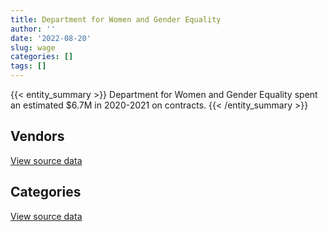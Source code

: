 ```yaml
---
title: Department for Women and Gender Equality
author: ''
date: '2022-08-20'
slug: wage
categories: []
tags: []
---
```


<script src="/rmarkdown-libs/htmlwidgets/htmlwidgets.js"></script>
<link href="/rmarkdown-libs/datatables-css/datatables-crosstalk.css" rel="stylesheet" />
<script src="/rmarkdown-libs/datatables-binding/datatables.js"></script>
<script src="/rmarkdown-libs/jquery/jquery-3.6.0.min.js"></script>
<link href="/rmarkdown-libs/dt-core-bootstrap/css/dataTables.bootstrap.min.css" rel="stylesheet" />
<link href="/rmarkdown-libs/dt-core-bootstrap/css/dataTables.bootstrap.extra.css" rel="stylesheet" />
<script src="/rmarkdown-libs/dt-core-bootstrap/js/jquery.dataTables.min.js"></script>
<script src="/rmarkdown-libs/dt-core-bootstrap/js/dataTables.bootstrap.min.js"></script>
<link href="/rmarkdown-libs/crosstalk/css/crosstalk.min.css" rel="stylesheet" />
<script src="/rmarkdown-libs/crosstalk/js/crosstalk.min.js"></script>
<script src="/rmarkdown-libs/htmlwidgets/htmlwidgets.js"></script>
<link href="/rmarkdown-libs/datatables-css/datatables-crosstalk.css" rel="stylesheet" />
<script src="/rmarkdown-libs/datatables-binding/datatables.js"></script>
<script src="/rmarkdown-libs/jquery/jquery-3.6.0.min.js"></script>
<link href="/rmarkdown-libs/dt-core-bootstrap/css/dataTables.bootstrap.min.css" rel="stylesheet" />
<link href="/rmarkdown-libs/dt-core-bootstrap/css/dataTables.bootstrap.extra.css" rel="stylesheet" />
<script src="/rmarkdown-libs/dt-core-bootstrap/js/jquery.dataTables.min.js"></script>
<script src="/rmarkdown-libs/dt-core-bootstrap/js/dataTables.bootstrap.min.js"></script>
<link href="/rmarkdown-libs/crosstalk/css/crosstalk.min.css" rel="stylesheet" />
<script src="/rmarkdown-libs/crosstalk/js/crosstalk.min.js"></script>

{{< entity_summary >}}
Department for Women and Gender Equality spent an estimated \$6.7M in 2020-2021 on contracts.
{{< /entity_summary >}}

## Vendors

<div id="htmlwidget-1" style="width:100%;height:auto;" class="datatables html-widget"></div>
<script type="application/json" data-for="htmlwidget-1">{"x":{"style":"bootstrap","filter":"none","vertical":false,"data":[["<a href=\"/vendors/advanced_business_interiors/\">ADVANCED BUSINESS INTERIORS<\/a>","<a href=\"/vendors/advanced_chippewa_technologies/\">ADVANCED CHIPPEWA TECHNOLOGIES<\/a>","<a href=\"/vendors/altis_human_resources/\">ALTIS HUMAN RESOURCES<\/a>","<a href=\"/vendors/artemp_personnel_services/\">ARTEMP PERSONNEL SERVICES<\/a>","<a href=\"/vendors/bell_canada/\">BELL CANADA<\/a>","<a href=\"/vendors/blackberry/\">BLACKBERRY<\/a>","<a href=\"/vendors/brookfield_global_integrated_solutions/\">BROOKFIELD GLOBAL INTEGRATED SOLUTIONS<\/a>","<a href=\"/vendors/calian/\">CALIAN<\/a>","<a href=\"/vendors/canadian_corps_of_commissionaires/\">CANADIAN CORPS OF COMMISSIONAIRES<\/a>","<a href=\"/vendors/cbci_telecom/\">CBCI TELECOM<\/a>","<a href=\"/vendors/cision_canada/\">CISION CANADA<\/a>","<a href=\"/vendors/cnw_group/\">CNW GROUP<\/a>","<a href=\"/vendors/csdc_systems/\">CSDC SYSTEMS<\/a>","<a href=\"/vendors/donna_cona/\">DONNA CONA<\/a>","<a href=\"/vendors/ekos_research_associates/\">EKOS RESEARCH ASSOCIATES<\/a>","<a href=\"/vendors/excel_human_resources/\">EXCEL HUMAN RESOURCES<\/a>","<a href=\"/vendors/gartner/\">GARTNER<\/a>","<a href=\"/vendors/graybridge_international_consulting/\">GRAYBRIDGE INTERNATIONAL CONSULTING<\/a>","<a href=\"/vendors/hewlett_packard/\">HEWLETT PACKARD<\/a>","<a href=\"/vendors/hypertec/\">HYPERTEC<\/a>","<a href=\"/vendors/ids_systems_consultants/\">IDS SYSTEMS CONSULTANTS<\/a>","<a href=\"/vendors/itex/\">ITEX<\/a>","<a href=\"/vendors/leverage_technology_resources/\">LEVERAGE TECHNOLOGY RESOURCES<\/a>","<a href=\"/vendors/lionbridge/\">LIONBRIDGE<\/a>","<a href=\"/vendors/maplesoft_consulting/\">MAPLESOFT CONSULTING<\/a>","<a href=\"/vendors/maxsys_staffing_and_consulting/\">MAXSYS STAFFING AND CONSULTING<\/a>","<a href=\"/vendors/media_q/\">MEDIA Q<\/a>","<a href=\"/vendors/microsoft_canada/\">MICROSOFT CANADA<\/a>","<a href=\"/vendors/mishkumi_technologies/\">MISHKUMI TECHNOLOGIES<\/a>","<a href=\"/vendors/n12_consulting/\">N12 CONSULTING<\/a>","<a href=\"/vendors/newfound_recruiting/\">NEWFOUND RECRUITING<\/a>","<a href=\"/vendors/printers_plus/\">PRINTERS PLUS<\/a>","<a href=\"/vendors/purespirit_solutions/\">PURESPIRIT SOLUTIONS<\/a>","<a href=\"/vendors/qmr/\">QMR<\/a>","<a href=\"/vendors/quantum_management_services/\">QUANTUM MANAGEMENT SERVICES<\/a>","<a href=\"/vendors/sdl_international_canada/\">SDL INTERNATIONAL CANADA<\/a>","<a href=\"/vendors/sensus_communication_solutions/\">SENSUS COMMUNICATION SOLUTIONS<\/a>","<a href=\"/vendors/softchoice/\">SOFTCHOICE<\/a>","<a href=\"/vendors/stratos/\">STRATOS<\/a>","<a href=\"/vendors/systemscope/\">SYSTEMSCOPE<\/a>","<a href=\"/vendors/the_aim_group/\">THE AIM GROUP<\/a>","<a href=\"/vendors/ubiqus_canada/\">UBIQUS CANADA<\/a>","<a href=\"/vendors/university_of_calgary/\">UNIVERSITY OF CALGARY<\/a>","<a href=\"/vendors/university_of_new_brunswick/\">UNIVERSITY OF NEW BRUNSWICK<\/a>","<a href=\"/vendors/university_of_saskatchewan/\">UNIVERSITY OF SASKATCHEWAN<\/a>","<a href=\"/vendors/university_of_waterloo/\">UNIVERSITY OF WATERLOO<\/a>","<a href=\"/vendors/university_of_western_ontario/\">UNIVERSITY OF WESTERN ONTARIO<\/a>","<a href=\"/vendors/xerox/\">XEROX<\/a>","<a href=\"/vendors/zycom/\">ZYCOM<\/a>"],[null,null,10816.61,1864.58,null,null,null,null,null,97443.97,null,null,null,null,null,60865.56,null,null,null,null,null,null,null,null,null,null,null,null,72395.28,105586.57,null,null,null,731.91,null,null,null,null,null,null,null,null,null,null,null,null,20614.37,14382.39,192585.21],[14169.06,22954.37,447544.89,5249.5,127472.49,34174.62,45014.66,null,null,301692.16,null,null,6364.1,52313.63,13797,128426.48,226.04,null,null,48426.16,null,21866.87,null,16000,50090.26,3409.98,23067.01,28085.93,null,109475.03,24920.83,null,133960.93,184600.19,null,30353.4,null,32722.08,null,39953.81,null,25000,null,null,null,null,28381.19,17664.27,165033.3],[null,95235.4,449047.12,null,159814.68,47196.93,null,89244.6,11703.55,56436.08,18549.3,29289.6,8446.89,null,null,462724.78,115154.68,13149.66,165394.52,null,39091.5,null,43883.55,110489.9,55587.98,36471.98,1932.99,49769.7,null,20284.5,5038.66,24849.1,60879.26,101299.01,15866.98,null,30502.87,38464.35,7783.27,null,13813.38,225205.48,54428.62,40000,24931.5,15719.15,null,17616.01,3750.34]],"container":"<table class=\"table table-striped table-hover row-border order-column display\">\n  <thead>\n    <tr>\n      <th>Vendor<\/th>\n      <th>2018-2019<\/th>\n      <th>2019-2020<\/th>\n      <th>2020-2021<\/th>\n    <\/tr>\n  <\/thead>\n<\/table>","options":{"order":[[3,"desc"]],"pageLength":10,"autoWidth":true,"columnDefs":[{"targets":1,"render":"function(data, type, row, meta) {\n    return type !== 'display' ? data : DTWidget.formatCurrency(data, \"$\", 2, 3, \",\", \".\", true, null);\n  }"},{"targets":2,"render":"function(data, type, row, meta) {\n    return type !== 'display' ? data : DTWidget.formatCurrency(data, \"$\", 2, 3, \",\", \".\", true, null);\n  }"},{"targets":3,"render":"function(data, type, row, meta) {\n    return type !== 'display' ? data : DTWidget.formatCurrency(data, \"$\", 2, 3, \",\", \".\", true, null);\n  }"},{"width":"16%","targets":[1,2,3]},{"className":"dt-right","targets":[1,2,3]}],"orderClasses":false}},"evals":["options.columnDefs.0.render","options.columnDefs.1.render","options.columnDefs.2.render"],"jsHooks":[]}</script>
<p class="text-right">
<a href="https://github.com/GoC-Spending/contracts-data/tree/main/data/out/departments/wage/summary_by_fiscal_year_by_vendor.csv" class="source-data-link btn btn-link">View source data</a>
</p>

## Categories

<div id="htmlwidget-2" style="width:100%;height:auto;" class="datatables html-widget"></div>
<script type="application/json" data-for="htmlwidget-2">{"x":{"style":"bootstrap","filter":"none","vertical":false,"data":[["<a href=\"/categories/1_facilities_and_construction/\">Facilities and construction<\/a>","<a href=\"/categories/10_office_management/\">Office management<\/a>","<a href=\"/categories/2_professional_services/\">Professional services<\/a>","<a href=\"/categories/3_information_technology/\">Information technology<\/a>","<a href=\"/categories/4_medical/\">Medical<\/a>","<a href=\"/categories/7_travel/\">Travel<\/a>","<a href=\"/categories/8_security_and_protection/\">Security and protection<\/a>","<a href=\"/categories/9_human_capital/\">Human capital<\/a>"],[null,5213.76,null,63978.26,null,null,null,null],[null,98410.47,445215.52,565196.81,null,null,null,15412.19],[16901.9,584516.48,2431456.29,1215408.14,null,19685.66,103123.8,168593.64],[3619.02,17616.01,5107796.1,1402529.46,10922.62,3295.71,11703.55,153744.51]],"container":"<table class=\"table table-striped table-hover row-border order-column display\">\n  <thead>\n    <tr>\n      <th>Category<\/th>\n      <th>2017-2018<\/th>\n      <th>2018-2019<\/th>\n      <th>2019-2020<\/th>\n      <th>2020-2021<\/th>\n    <\/tr>\n  <\/thead>\n<\/table>","options":{"order":[[4,"desc"]],"dom":"t","pageLength":30,"autoWidth":true,"columnDefs":[{"targets":1,"render":"function(data, type, row, meta) {\n    return type !== 'display' ? data : DTWidget.formatCurrency(data, \"$\", 2, 3, \",\", \".\", true, null);\n  }"},{"targets":2,"render":"function(data, type, row, meta) {\n    return type !== 'display' ? data : DTWidget.formatCurrency(data, \"$\", 2, 3, \",\", \".\", true, null);\n  }"},{"targets":3,"render":"function(data, type, row, meta) {\n    return type !== 'display' ? data : DTWidget.formatCurrency(data, \"$\", 2, 3, \",\", \".\", true, null);\n  }"},{"targets":4,"render":"function(data, type, row, meta) {\n    return type !== 'display' ? data : DTWidget.formatCurrency(data, \"$\", 2, 3, \",\", \".\", true, null);\n  }"},{"width":"16%","targets":[1,2,3,4]},{"className":"dt-right","targets":[1,2,3,4]}],"orderClasses":false,"lengthMenu":[10,25,30,50,100]}},"evals":["options.columnDefs.0.render","options.columnDefs.1.render","options.columnDefs.2.render","options.columnDefs.3.render"],"jsHooks":[]}</script>
<p class="text-right">
<a href="https://github.com/GoC-Spending/contracts-data/tree/main/data/out/departments/wage/summary_by_fiscal_year_by_category.csv" class="source-data-link btn btn-link">View source data</a>
</p>
